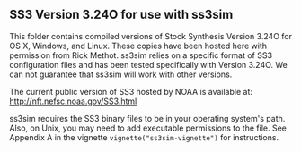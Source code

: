 ## SS3 Version 3.24O for use with ss3sim

This folder contains compiled versions of Stock Synthesis Version 3.24O for OS X, Windows, and Linux. These copies have been hosted here with permission from Rick Methot. ss3sim relies on a specific format of SS3 configuration files and has been tested specifically with Version 3.24O. We can not guarantee that ss3sim will work with other versions.

The current public version of SS3 hosted by NOAA is available at:
<http://nft.nefsc.noaa.gov/SS3.html>

ss3sim requires the SS3 binary files to be in your operating system's path. Also, on Unix, you may need to add executable permissions to the file. See Appendix A in the vignette `vignette("ss3sim-vignette")` for instructions.
